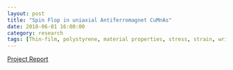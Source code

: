 ```yaml
---
layout: post
title: "Spin Flop in uniaxial Antiferromagnet CuMnAs"
date: 2018-06-01 16:00:00
category: research
tags: [Thin-film, polystyrene, material properties, stress, strain, wrinkling, annulus]
---
```


<div class="row2">
<div class="span60" id="text-content">


</div>	

<div class="span40" id="image-content">
<!-- 
<a href="/assets/img/projects/bed/11 - Lying flat.jpg"><img src="/assets/img/projects/bed/11 - Lying flat.jpg" alt="Bed lying flat" width="80%"></a>
<p>The finished bed lying flat, without a mattress.</p>
<a href="/assets/img/projects/bed/08 - A view of the legs and storage space.jpg"><img src="/assets/img/projects/bed/08 - A view of the legs and storage space.jpg" alt="folded view" width="80%"></a>
<p>Underskirt of the bed, showing its legs and the space used to store PC part boxes to this day.</p>
<a href="/assets/img/projects/bed/10 - More storage space.jpg"><img src="/assets/img/projects/bed/10 - More storage space.jpg" alt="folded view" width="80%"></a>
<p>A better view to appreciate the storage space.</p> -->

<div width="80%"><p><a href="/assets/pdfs/Spin_Flop.pdf" class="btn btn-pdf"><span class="icon"></span>Project Report</a></p>
</div>

</div>
</div>
